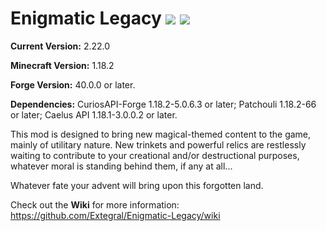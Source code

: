 # Enigmatic Legacy [![](http://cf.way2muchnoise.eu/versions/enigmatic-legacy.svg)](https://www.curseforge.com/minecraft/mc-mods/enigmatic-legacy) [![](http://cf.way2muchnoise.eu/full_enigmatic-legacy_downloads.svg)](https://www.curseforge.com/minecraft/mc-mods/enigmatic-legacy/files)

**Current Version:** 2.22.0

**Minecraft Version:** 1.18.2

**Forge Version:** 40.0.0 or later.

**Dependencies:** CuriosAPI-Forge 1.18.2-5.0.6.3 or later; Patchouli 1.18.2-66 or later; Caelus API 1.18.1-3.0.0.2 or later.

This mod is designed to bring new magical-themed content to the game, mainly of utilitary nature. New trinkets and powerful relics are restlessly waiting to contribute to your creational and/or destructional purposes, whatever moral is standing behind them, if any at all...

Whatever fate your advent will bring upon this forgotten land.

Check out the **Wiki** for more information: https://github.com/Extegral/Enigmatic-Legacy/wiki
